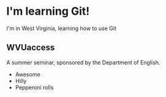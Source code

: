 # I'm learning Git!

I'm in West Virginia, learning how to use Git

## WVUaccess

A summer seminar, sponsored by the Department of English.

* Awesome
* Hilly
* Pepperoni rolls